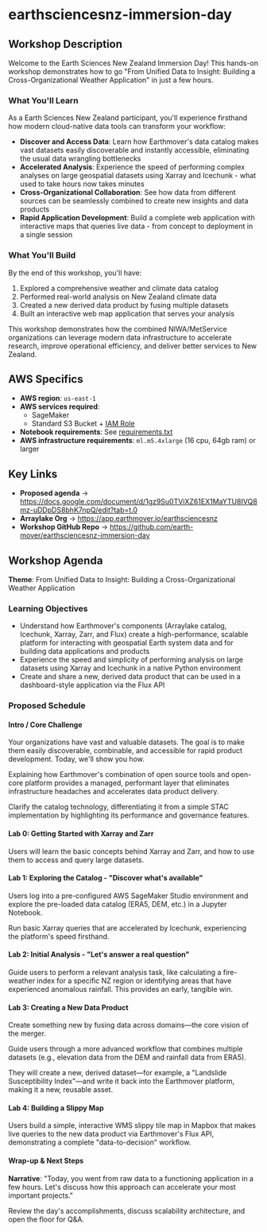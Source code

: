 # earthsciencesnz-immersion-day

## Workshop Description

Welcome to the Earth Sciences New Zealand Immersion Day! This hands-on workshop demonstrates how to go "From Unified Data to Insight: Building a Cross-Organizational Weather Application" in just a few hours.

### What You'll Learn

As a Earth Sciences New Zealand participant, you'll experience firsthand how modern cloud-native data tools can transform your workflow:

- **Discover and Access Data**: Learn how Earthmover's data catalog makes vast datasets easily discoverable and instantly accessible, eliminating the usual data wrangling bottlenecks
- **Accelerated Analysis**: Experience the speed of performing complex analyses on large geospatial datasets using Xarray and Icechunk - what used to take hours now takes minutes
- **Cross-Organizational Collaboration**: See how data from different sources can be seamlessly combined to create new insights and data products
- **Rapid Application Development**: Build a complete web application with interactive maps that queries live data - from concept to deployment in a single session

### What You'll Build

By the end of this workshop, you'll have:
1. Explored a comprehensive weather and climate data catalog
2. Performed real-world analysis on New Zealand climate data
3. Created a new derived data product by fusing multiple datasets
4. Built an interactive web map application that serves your analysis

This workshop demonstrates how the combined NIWA/MetService organizations can leverage modern data infrastructure to accelerate research, improve operational efficiency, and deliver better services to New Zealand.

## AWS Specifics

- **AWS region**: `us-east-1`
- **AWS services required**:
  - SageMaker
  - Standard S3 Bucket + [IAM Role](https://docs.earthmover.io/setup/manage-storage#aws-s3-buckets)
- **Notebook requirements**: See [requirements.txt](./requirements.txt)
- **AWS infrastructure requirements**: `ml.m5.4xlarge` (16 cpu, 64gb ram) or larger

## Key Links

- **Proposed agenda** → https://docs.google.com/document/d/1gz9Su0TViXZ61EX1MaYTU8IVQ8mz-uDDpDS8bhK7npQ/edit?tab=t.0
- **Arraylake Org** → https://app.earthmover.io/earthsciencesnz
- **Workshop GitHub Repo** → https://github.com/earth-mover/earthsciencesnz-immersion-day

## Workshop Agenda

**Theme**: From Unified Data to Insight: Building a Cross-Organizational Weather Application

### Learning Objectives
- Understand how Earthmover's components (Arraylake catalog, Icechunk, Xarray, Zarr, and Flux) create a high-performance, scalable platform for interacting with geospatial Earth system data and for building data applications and products
- Experience the speed and simplicity of performing analysis on large datasets using Xarray and Icechunk in a native Python environment
- Create and share a new, derived data product that can be used in a dashboard-style application via the Flux API

### Proposed Schedule

#### Intro / Core Challenge
Your organizations have vast and valuable datasets. The goal is to make them easily discoverable, combinable, and accessible for rapid product development. Today, we'll show you how.

Explaining how Earthmover's combination of open source tools and open-core platform provides a managed, performant layer that eliminates infrastructure headaches and accelerates data product delivery.

Clarify the catalog technology, differentiating it from a simple STAC implementation by highlighting its performance and governance features.

#### Lab 0: Getting Started with Xarray and Zarr
Users will learn the basic concepts behind Xarray and Zarr, and how to use them to access and query large datasets.

#### Lab 1: Exploring the Catalog - "Discover what's available"
Users log into a pre-configured AWS SageMaker Studio environment and explore the pre-loaded data catalog (ERA5, DEM, etc.) in a Jupyter Notebook.

Run basic Xarray queries that are accelerated by Icechunk, experiencing the platform's speed firsthand.

#### Lab 2: Initial Analysis - "Let's answer a real question"
Guide users to perform a relevant analysis task, like calculating a fire-weather index for a specific NZ region or identifying areas that have experienced anomalous rainfall. This provides an early, tangible win.

#### Lab 3: Creating a New Data Product
Create something new by fusing data across domains—the core vision of the merger.

Guide users through a more advanced workflow that combines multiple datasets (e.g., elevation data from the DEM and rainfall data from ERA5).

They will create a new, derived dataset—for example, a "Landslide Susceptibility Index"—and write it back into the Earthmover platform, making it a new, reusable asset.

#### Lab 4: Building a Slippy Map
Users build a simple, interactive WMS slippy tile map in Mapbox that makes live queries to the new data product via Earthmover's Flux API, demonstrating a complete "data-to-decision" workflow.

#### Wrap-up & Next Steps
**Narrative**: "Today, you went from raw data to a functioning application in a few hours. Let's discuss how this approach can accelerate your most important projects."

Review the day's accomplishments, discuss scalability architecture, and open the floor for Q&A.
